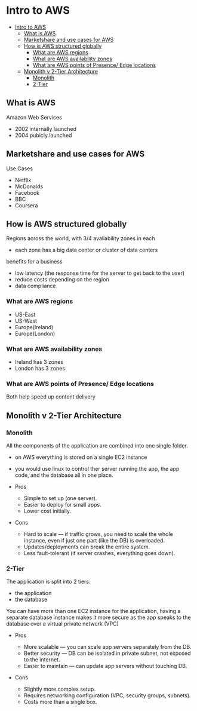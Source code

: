# Intro to AWS

- [Intro to AWS](#intro-to-aws)
  - [What is AWS](#what-is-aws)
  - [Marketshare and use cases for AWS](#marketshare-and-use-cases-for-aws)
  - [How is AWS structured globally](#how-is-aws-structured-globally)
    - [What are AWS regions](#what-are-aws-regions)
    - [What are AWS availability zones](#what-are-aws-availability-zones)
    - [What are AWS points of Presence/ Edge locations](#what-are-aws-points-of-presence-edge-locations)
  - [Monolith v 2-Tier Architecture](#monolith-v-2-tier-architecture)
    - [Monolith](#monolith)
    - [2-Tier](#2-tier)


## What is AWS
Amazon Web Services
- 2002 internally launched
- 2004 pubicly launched
  
## Marketshare and use cases for AWS
Use Cases
- Netflix
- McDonalds
- Facebook
- BBC
- Coursera
  
## How is AWS structured globally
Regions across the world, with 3/4 availability zones in each
- each zone has a big data center or cluster of data centers

benefits for a business
- low latency (the response time for the server to get back to the user)
- reduce costs depending on the region
- data compliance
  
### What are AWS regions
- US-East
- US-West
- Europe(Ireland)
- Europe(London)
  
### What are AWS availability zones
- Ireland has 3 zones
- London has 3 zones
  
### What are AWS points of Presence/ Edge locations
Both help speed up content delivery

## Monolith v 2-Tier Architecture

### Monolith
All the components of the application are combined into one single folder.
- on AWS everything is stored on a single EC2 instance
- you would use linux to control ther server running the app, the app code, and the database all in one place.
- Pros
  - Simple to set up (one server).
  - Easier to deploy for small apps.
  - Lower cost initially.
  
- Cons
  - Hard to scale — if traffic grows, you need to scale the whole instance, even if just one part (like the DB) is overloaded.
  - Updates/deployments can break the entire system.
  - Less fault-tolerant (if server crashes, everything goes down).

### 2-Tier
The application is split into 2 tiers:
  - the application
  - the database

You can have more than one EC2 instance for the application, having a separate database instance makes it more secure as the app speaks to the database over a virtual private network (VPC)

- Pros
  - More scalable — you can scale app servers separately from the DB.
  - Better security — DB can be isolated in private subnet, not exposed to the internet.
  - Easier to maintain — can update app servers without touching DB.

- Cons
  - Slightly more complex setup.
  - Requires networking configuration (VPC, security groups, subnets).
  - Costs more than a single box.